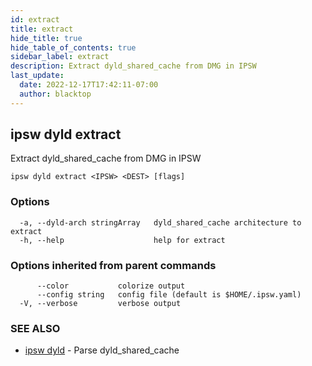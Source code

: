 ```yaml
---
id: extract
title: extract
hide_title: true
hide_table_of_contents: true
sidebar_label: extract
description: Extract dyld_shared_cache from DMG in IPSW
last_update:
  date: 2022-12-17T17:42:11-07:00
  author: blacktop
---
```

## ipsw dyld extract

Extract dyld_shared_cache from DMG in IPSW

```
ipsw dyld extract <IPSW> <DEST> [flags]
```

### Options

```
  -a, --dyld-arch stringArray   dyld_shared_cache architecture to extract
  -h, --help                    help for extract
```

### Options inherited from parent commands

```
      --color           colorize output
      --config string   config file (default is $HOME/.ipsw.yaml)
  -V, --verbose         verbose output
```

### SEE ALSO

* [ipsw dyld](/docs/cli/ipsw/dyld)	 - Parse dyld_shared_cache

